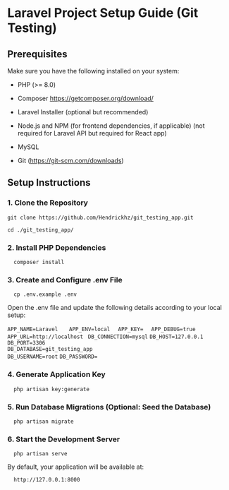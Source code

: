 Laravel Project Setup Guide (Git Testing)
===========================

Prerequisites
-------------

Make sure you have the following installed on your system:

*   PHP (>= 8.0)
    
*   Composer https://getcomposer.org/download/
    
*   Laravel Installer (optional but recommended)
    
*   Node.js and NPM (for frontend dependencies, if applicable) (not required for Laravel API but required for React app)
    
*   MySQL
    
*   Git (https://git-scm.com/downloads)
    

Setup Instructions
------------------

### 1\. Clone the Repository

`git clone https://github.com/Hendrickhz/git_testing_app.git  ` 

`cd ./git_testing_app/  ` 

### 2\. Install PHP Dependencies

`   composer install   `

### 3\. Create and Configure .env File

`   cp .env.example .env   `

Open the .env file and update the following details according to your local setup:

`APP_NAME=Laravel   ` 
`APP_ENV=local  `
`APP_KEY=  ` 
`APP_DEBUG=true`
` APP_URL=http://localhost `
` DB_CONNECTION=mysql` 
`DB_HOST=127.0.0.1` 
`DB_PORT=3306`  
`DB_DATABASE=git_testing_app`  
`DB_USERNAME=root` 
`DB_PASSWORD=   `

### 4\. Generate Application Key

`   php artisan key:generate   `

### 5\. Run Database Migrations (Optional: Seed the Database)

`   php artisan migrate   `


### 6\. Start the Development Server

`   php artisan serve   `

By default, your application will be available at:

`   http://127.0.0.1:8000   `
